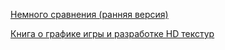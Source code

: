 [Немного сравнения (ранняя версия)](http://www.framecompare.com/image-compare/screenshotcomparison/1JEMNNNU)

[Книга о графике игры и разработке HD текстур](http://online.fliphtml5.com/cedno/qvrv/)